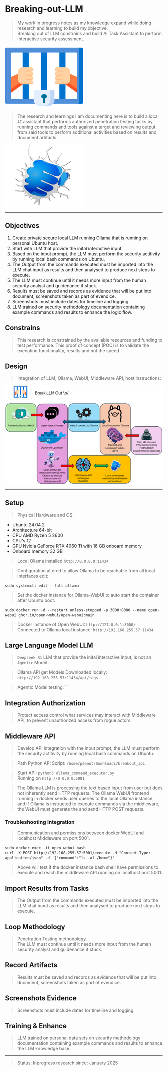 # Breaking-out-LLM  

>My work in progress notes as my knowledge expand while doing research and learning to build my objective.  
>Breaking out of LLM constrains and build AI Task Assistant to perform interactive security assessment.  
  
<img src="/images/jail.png" width=250 height=200>

>The research and learnings I am documenting here is to build a local `AI` assistant that performs authorized penetration testing tasks by running commands and tools against a target and reviewing output from said tools to perform additional activities based on results and document artifacts.  

<img src="/images/break-glass.png" width=250 height=200>

----  

## Objectives  

1. Create private secure local LLM running Ollama that is running on personal Ubuntu host.  
2. Start with LLM that provide the inital interactive input.  
3. Based on the input prompt, the LLM must perform the security actitivity by running local bash commands on Ubuntu.
4. The Output from the commands executed must be imported into the LLM chat input as results and then analysed to produce next steps to execute.
5. The LLM must continue until it needs more input from the human security analyst and guidenance if stuck.
6. Results must be saved and records as evidence that will be put into document, screenshots taken as part of evendice. 
7. Screenshots must include dates for timeline and logging.
8. LLM trained on security methodology documentation containing example commands and results to enhance the logic flow.  

## Constrains  

>This research is constrained by the available resources and funding to test performance.
>This proof of concept (POC) is to validate the execution functionality, results and not the speed.  

## Design  

>Integration of LLM, Ollama, WebUI, Middleware API, host instructions:  

![breakout llm design jail](/images/breakout-llm-design.png)  

----  

## Setup  

>Physical Hardware and OS:  

- Ubuntu 24.04.2
- Architecture 64-bit
- CPU AMD Ryzen 5 2600 
- CPU's 12
- GPU Nvidia GeForce RTX 4060 Ti with 16 GB onboard memory 
- Onboard memory 32 GB 

>Local Ollama installed `http://0.0.0.0:11434`  

>Configuration altered to allow Ollama to be reachable from all local interfaces edit:  

```
sudo systemctl edit --full ollama
```  

>Set the docker instance for Ollama-WebUI to auto start the container after Ubuntu boot:  

```
sudo docker run -d --restart unless-stopped -p 3000:8080 --name open-webui ghcr.io/open-webui/open-webui:main
```  

>Docker instance of Open WebUI: `http://127.0.0.1:3000/`  
>Connected to Ollama local instance: `http://192.168.255.57:11434`  

## Large Language Model LLM  

>`Deepseek R1` LLM that provide the inital interactive input, is not an `Agentic` Model  

>Ollama API get Models Downloaded locally: `http://192.168.255.57:11434/api/tags`  

>Agentic Model testing: ``  

## Integration Authorization  

>Protect access control what services may interact with Middleware API, to prevent unauthorized access from rogue actors.

## Middleware API  

>Develop API integration with the input prompt, the LLM must perform the security actitivity by running local bash commands on Ubuntu.  

>Path Python API Script: `/home/peanut/Downloads/breakout_api`  

>Start API: `python3 ollama_command_executor.py`  
>Running on `http://0.0.0.0:5001`  

>The Ollama LLM is processing the text based input from user but does not inherently send HTTP requests.
>The Ollama WebUI frontend running in docker sends user queries to the local Ollama instance,  
>and if Ollama is instructed to execute commands via the middleware, the WebUI must generate the and send HTTP POST requests.  

### Troubleshooting Integration  

>Communication and permissions between docker WebUI and localhost Middleware on port 5001.  

```
sudo docker exec -it open-webui bash
curl -X POST http://192.168.255.57:5001/execute -H "Content-Type: application/json" -d '{"command":"ls -al /home"}'
```  

>Above will test if the docker instance bash shell have permissions to execute and reach the middleware API running on localhost port 5001.  


## Import Results from Tasks  

>The Output from the commands executed must be imported into the LLM chat input as results and then analysed to produce next steps to execute.  

## Loop Methodology  

>Penetration Testing methodology.  
>The LLM must continue until it needs more input from the human security analyst and guidenance if stuck.  

## Record Artifacts  

>Results must be saved and records as evidence that will be put into document, screenshots taken as part of evendice.  

## Screenshots Evidence   

>Screenshots must include dates for timeline and logging.  

## Training & Enhance  

>LLM trained on personal data sets on security methodology documentation containing example commands and results to enhance the LLM knowledge base.  

----  

>Status: Inprogress research since: January 2025  
  
